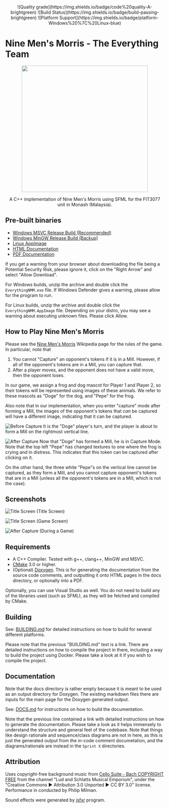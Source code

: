 
<div align="center">
![Quality grade](https://img.shields.io/badge/code%20quality-A-brightgreen) ![Build Status](https://img.shields.io/badge/build-passing-brightgreen) ![Platform Support](https://img.shields.io/badge/platform-Windows%20%7C%20Linux-blue)
</div>

# Nine Men's Morris - The Everything Team

<div align="center">
<img width=400 src="assets/ui/DogeVsPepe.png" />


A C++ implementation of Nine Men's Morris using SFML for the FIT3077 unit in Monash (Malaysia).
</div>


## Pre-built binaries
- [Windows MSVC Release Build (Recommended)](http://everything-nmm.s3-website-ap-southeast-1.amazonaws.com/EverythingNMM-3dab188-MSVC-Windows.zip)
- [Windows MinGW Release Build (Backup)](http://everything-nmm.s3-website-ap-southeast-1.amazonaws.com/EverythingNMM-08344b4-MingW-Windows.zip)
- [Linux AppImage](http://everything-nmm.s3-website-ap-southeast-1.amazonaws.com/EverythingNMM-08344b4-LinuxPreBuild.zip)
- [HTML Documentation](http://everything-nmm.s3-website-ap-southeast-1.amazonaws.com/Everything-NMM-html/index.html)
- [PDF Documentation](http://everything-nmm.s3-website-ap-southeast-1.amazonaws.com/Everything-NMM-documentation.pdf)

If you get a warning from your browser about downloading the file being a Potential Security Risk, please ignore it, click on the "Right Arrow" and select "Allow Download".

For Windows builds, unzip the archive and double click the `EverythingNMM.exe` file. If Windows Defender gives a warning, please allow for the program to run.

For Linux builds, unzip the archive and double click the `EverythingNMM.AppImage` file. Depending on your distro, you may see a warning about executing unknown files. Please click Allow.

## How to Play Nine Men's Morris

Please see the [Nine Men's Morris](https://en.wikipedia.org/wiki/Nine_men%27s_morris) Wikipedia page 
for the rules of the game. In particular, note that
1) You cannot "Capture" an opponent's tokens if it is in a Mill. However, if all of the opponent's tokens are in a Mill, you can
capture that.
2) After a player moves, and the opponent does not have a valid move, then the opponent loses.

In our game, we assign a frog and dog mascot for Player 1 and Player 2, so their tokens
will be represented using images of these animals. We refer to these mascots as "Doge" for the
dog, and "Pepe" for the frog.

Also note that in our implementation, when you enter "capture" mode after forming a Mill,
the images of the opponent's tokens that _can_ be captured will have a different image,
indicating that it can be captured. 

![Before Capture](readme_images/before_capture.png)
It is the "Doge" player's turn, and the player is about to form a Mill on the rightmost
vertical line.


![After Capture](readme_images/after_capture.png)
Now that "Doge" has formed a Mill, he is in Capture Mode. Note that the top left "Pepe"
has changed textures to one where the frog is crying and in distress. This indicates
that this token can be captured after clicking on it.

On the other hand, the three white "Pepe"s on the vertical line cannot be captured,
as they form a Mill, and you cannot capture opponent's tokens that are in a Mill (unless
all the opponent's tokens are in a Mill, which is not the case).


## Screenshots

![Title Screen](readme_images/title_screen.png)
(Title Screen)

![Title Screen](readme_images/game_screen.png)
(Game Screen)

![After Capture](readme_images/after_capture.png)
(During a Game)

## Requirements
- A C++ Compiler. Tested with g++, clang++, MinGW and MSVC.
- [CMake](https://cmake.org/) 3.0 or higher.
- (Optional) [Doxygen](https://www.doxygen.nl/). This is for generating the documentation
from the source code comments, and outputting it onto HTML pages in the docs directory, or
optionally into a PDF.

Optionally, you can use Visual Studio as well. You do not need to build any of the
libraries used (such as SFML), as they will be fetched and compiled by CMake.

## Building
See: [BUILDING.md](BUILDING.md) for detailed instructions on how to build for several different
platforms.

Please note that the previous "BUILDING.md" text is a link. There are detailed instructions on how to compile
the project in there, including a way to build the project using Docker.
Please take a look at it if you wish to compile the project.

## Documentation
Note that the docs directory is rather empty because it is meant to be used as an output
directory for Doxygen. The existing markdown files there are inputs for the main page
for the Doxygen generated output.

See: [DOCS.md](DOCS.md) for instructions on how to build the documentation.

Note that the previous line contained a link with detailed instructions on how to generate the documentation.
Please take a look as it helps immensely to understand the structure and general 
feel of the codebase. Note that things like design rationale and sequence/class diagrams
are not in here, as this is just the generated output from the in-code comment documetation, 
and the diagrams/rationale are instead in the `Sprint X` directories.

## Attribution
Uses copyright-free background music from [Cello Suite - Bach COPYRIGHT FREE](https://youtu.be/e_J14fbBluE) 
from the channel "Lud and Schlatts Musical Emporium", under the "Creative Commons ► Attribution 3.0 Unported ► CC BY 3.0"
license. Performance in conducted by Philip Milman.

Sound effects were generated by [jsfxr](https://sfxr.me/) program.
